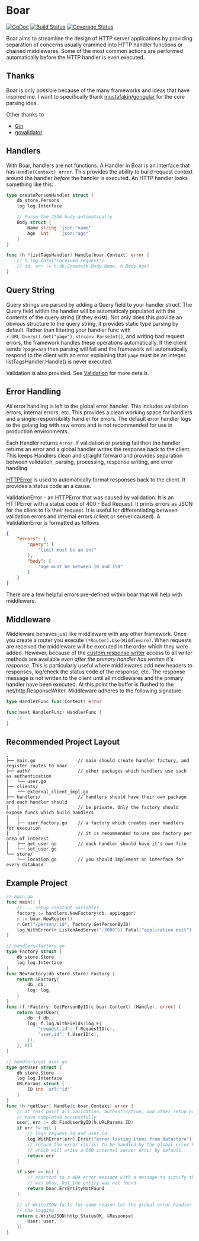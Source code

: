 # Boar

[![GoDoc](https://godoc.org/github.com/blockloop/boar?status.svg)](https://godoc.org/github.com/blockloop/boar)
[![Build Status](https://travis-ci.org/blockloop/boar.svg?branch=master)](https://travis-ci.org/blockloop/boar)
[![Coverage Status](https://coveralls.io/repos/github/blockloop/boar/badge.svg?branch=master&t=872674523461)](https://coveralls.io/github/blockloop/boar?branch=master)


Boar aims to streamline the design of HTTP server applications by providing separation of concerns usually crammed into HTTP handler functions or chained middlewares. Some of the most common actions are performed automatically before the HTTP handler is even executed.

## Thanks

Boar is only possible because of the many frameworks and ideas that have inspired me. I want to specifically thank [mustafakin/gongular](https://github.com/mustafaakin/gongular) for the core parsing idea.

Other thanks to

- [Gin](https://github.com/gin-gonic/gin)
- [govalidator](https://github.com/asaskevich/govalidator)

## Handlers

With Boar, handlers are not functions. A Handler in Boar is an interface that has `Handle(Context) error`. This provides the ability to build request context around the handler _before_ the handler is executed. An HTTP handler looks something like this:

```go
type createPersonHandler struct {
    db store.Persons
    log log.Interface

    // Parse the JSON body automatically
    Body struct {
        Name string `json:"name"`
        Age  int    `json:"age"`
    }
}

func (h *listTagsHandler) Handle(boar.Context) error {
    // h.log.Info("received request")
    // id, err := h.db.Create(h.Body.Name, h.Body.Age)
}
```

## Query String

Query strings are parsed by adding a Query field to your handler struct. The Query field within the handler will be automaticaly populated with the contents of the query string (if they exist). Not only does this provide an obvious structure to the query string, it provides static type parsing by default. Rather than littering your handler func with `r.URL.Query().Get("page")`, `strconv.ParseInt()`, and writing bad request errors, the framework handles these operations automatically. If the client sends `?page=aaa` then parsing will fail and the framework will automatically respond to the client with an error explaining that `page` must be an integer. listTagsHandler.Handle() is never executed.

Validation is also provided. See [Validation](#Validation) for more details.


## Error Handling

_All_ error handling is left to the global error handler. This includes validation errors, internal errors, etc. This provides a clean working space for handlers and a single-responsibility handler for errors. The default error handler logs to the golang log with raw errors and is not recommended for use in production environments.

Each Handler returns `error`. If validation or parsing fail then the handler returns an error and a global handler writes the response back to the client. This keeps Handlers clean and straight forward and provides separation between validation, parsing, processing, response writing, and error handling. 

[HTTPError](https://godoc.org/github.com/blockloop/boar#HTTPError) is used to automatically format responses back to the client. It provides a status code an a cause.

 ValidationError - an HTTPError that was caused by validation. It is an HTTPError with a status code of 400 - Bad Request. It prints errors as JSON for the client to fix their request. It is useful for differentiating between validation errors and internal errors (client or server caused). A ValidationError is formatted as follows

```json
{
    "errors": {
        "query": [
            "limit must be an int"
        ],
        "body": [
            "age must be between 18 and 150"
        ]
    }
}
```

There are a few helpful errors pre-defined within boar that will help with middleware.


## Middleware

Middleware behaves just like middleware with any other framework. Once you create a router you execute `(*Router).Use(Middleware)`. When requests are received the middleware will be executed in the order which they were added. However, because of the [custom response writer](response_writer.go) access to all writer methods are available *even after the primary handler has written it's response*. This is particularly useful where middlewares add new headers to responses, log/check the status code of the response, etc. The response message is not written to the client until all middlewares and the primary handler have been executed. At this point the buffer is flushed to the net/http.ResponseWriter. Middleware adheres to the following signature:

```go
type HandlerFunc func(Context) error

func(next HandlerFunc) HandlerFunc {
    // ...
}
```

## Recommended Project Layout

```
.
├── main.go                // main should create handler factory, and register routes to boar
├── auth/                  // other packages which handlers use such as authentication
│   └── user.go
├── clients/
│   └── external_client_impl.go
├── handlers/              // handlers should have their own package and each handler should
│   │                      // be private. Only the factory should expose funcs which build handlers
│   │
│   ├── user_factory.go    // a factory which creates user handlers for execution
│   │                      // it is recommended to use one factory per area of interest
│   ├── get_user.go        // each handler should have it's own file
│   └── set_user.go
└── store/
    └── location.go        // you should implement an interface for every database
```

## Example Project

```go
// main.go
func main() {
    // ... setup constant variables
    factory := handlers.NewFactory(db, appLogger)
    r := boar.NewRouter()
    r.Get("/person/:id", factory.GetPersonByID)
    log.WithError(r.ListenAndServe(":3000")).Fatal("application exit")
}

// handlers/factory.go
type Factory struct {
    db store.Store
    log log.Interface
}
func NewFactory(db store.Store) Factory {
    return &Factory{
        db: db,
        log: log,
    }
}
func (f *Factory) GetPersonByID(c boar.Context) (Handler, error) {
    return &getUser{
        db: f.db,
        log: f.log.WithFields(log.F{
            "request.id": f.RequestID(c),
            "user.id": f.UserID(c),
        }),
    }, nil
}

// handlers/get_user.go
type getUser struct {
    db store.Store
    log log.Interface
    URLParams struct {
        ID int `url:"id"`
    }
}
func (h *getUser) Handle(c boar.Context) error {
    // at this point all validation, authentication, and other setup processes
    // have completed successfully
    user, err := db.FindUserByID(h.URLParams.ID)
    if err != nil {
        // logs request.id and user.id
        log.WithError(err).Error("error listing items from datastore")
        // return the error (as-is) to be handled by the global error handler
        // which will write a 500 internal server error by default.
        return err
    }

    if user == nil {
        // shortcut to a 404 error message with a message to signify that the route
        // was okay, but the entity was not found
        return boar.ErrEntityNotFound
    }

    // if WriteJSON fails for some reason let the global error handler handle
    // the logging
    return c.WriteJSON(http.StatusOK, &Response{
        User: user,
    })
}
```

